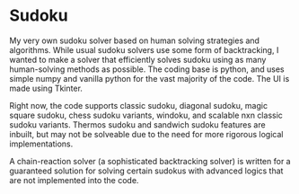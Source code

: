 # Sudoku
My very own sudoku solver based on human solving strategies and algorithms. While usual sudoku solvers use some form of backtracking, I wanted to make a solver that efficiently solves sudoku using as many human-solving methods as possible.
The coding base is python, and uses simple numpy and vanilla python for the vast majority of the code. The UI is made using Tkinter.

Right now, the code supports classic sudoku, diagonal sudoku, magic square sudoku, chess sudoku variants, windoku, and scalable nxn classic sudoku variants.
Thermos sudoku and sandwich sudoku features are inbuilt, but may not be solveable due to the need for more rigorous logical implementations.

A chain-reaction solver (a sophisticated backtracking solver) is written for a guaranteed solution for solving certain sudokus with advanced logics that are not implemented into the code.
